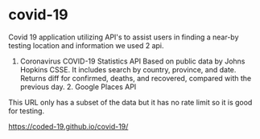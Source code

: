 # covid-19
Covid 19 application utilizing API's to assist users in finding a near-by testing location and information
 we used 2 api.

1. Coronavirus COVID-19 Statistics API Based on public data by Johns Hopkins CSSE. It includes search by country, province, and date. Returns diff for confirmed, deaths, and recovered, compared with the previous day. 2.  Google Places API 


This URL only has a subset of the data but it has no rate limit so
it is good for testing.

https://coded-19.github.io/covid-19/



